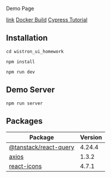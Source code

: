 Demo Page

[link](https://pa022069.github.io/wistron_ui_homework/)
[Docker Build](https://javascript.plainenglish.io/step-by-step-guide-to-dockerize-react-app-created-using-vite-90772423f7fb)
[Cypress Tutorial](https://example.cypress.io/commands/querying)

## Installation

```
cd wistron_ui_homework

npm install

npm run dev
```

## Demo Server

```
npm run server
```

## Packages

| Package                                                                      | Version |
| ---------------------------------------------------------------------------- | :------ |
| [@tanstack/react-query](https://www.npmjs.com/package/@tanstack/react-query) | 4.24.4  |
| [axios](https://www.npmjs.com/package/axios)                                 | 1.3.2   |
| [react-icons](https://react-icons.github.io/react-icons/search?q=bell)       | 4.7.1   |
